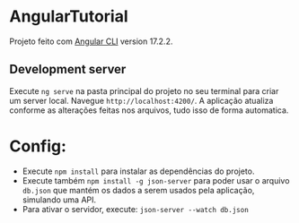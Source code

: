 # AngularTutorial

Projeto feito com [Angular CLI](https://github.com/angular/angular-cli) version 17.2.2.

## Development server

Execute `ng serve` na pasta principal do projeto no seu terminal para criar um server local. Navegue `http://localhost:4200/`. A aplicação atualiza conforme as alterações feitas nos arquivos, tudo isso de forma automatica.

# Config:

- Execute `npm install` para instalar as dependências do projeto.
- Execute também ```npm install -g json-server``` para poder usar o arquivo `db.json` que mantém os dados a serem usados pela aplicação, simulando uma API.
- Para ativar o servidor, execute: ```json-server --watch db.json```
